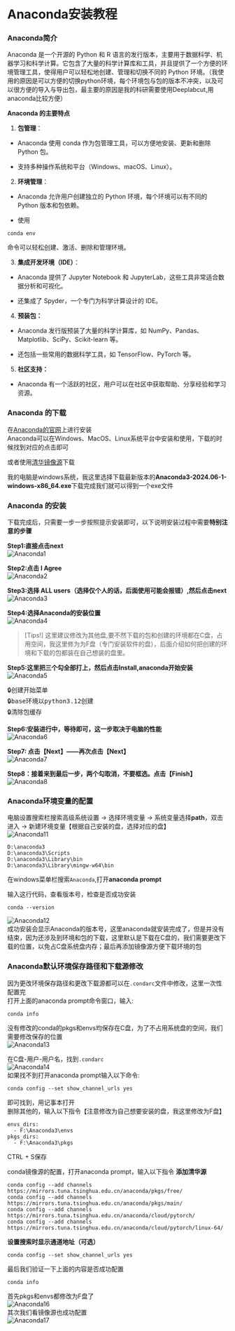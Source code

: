 # Anaconda安装教程

### Anaconda简介
Anaconda 是一个开源的 Python 和 R 语言的发行版本，主要用于数据科学、机器学习和科学计算。它包含了大量的科学计算库和工具，并且提供了一个方便的环境管理工具，使得用户可以轻松地创建、管理和切换不同的 Python 环境。（我使用的原因是可以方便的切换python环境，每个环境包与包的版本不冲突，以及可以很方便的导入与导出包，最主要的原因是我的科研需要使用Deeplabcut,用anaconda比较方便）  

**Anaconda 的主要特点**
1. **包管理**：
- Anaconda 使用 conda 作为包管理工具，可以方便地安装、更新和删除 Python 包。

- 支持多种操作系统和平台（Windows、macOS、Linux）。

2. **环境管理**：
- Anaconda 允许用户创建独立的 Python 环境，每个环境可以有不同的 Python 版本和包依赖。

- 使用 
```
conda env
```
命令可以轻松创建、激活、删除和管理环境。

3. **集成开发环境（IDE）**：
- Anaconda 提供了 Jupyter Notebook 和 JupyterLab，这些工具非常适合数据分析和可视化。

- 还集成了 Spyder，一个专门为科学计算设计的 IDE。

4. **预装包：**
- Anaconda 发行版预装了大量的科学计算库，如 NumPy、Pandas、Matplotlib、SciPy、Scikit-learn 等。

- 还包括一些常用的数据科学工具，如 TensorFlow、PyTorch 等。

5. **社区支持：**
- Anaconda 有一个活跃的社区，用户可以在社区中获取帮助、分享经验和学习资源。

### Anaconda 的下载
在[Anaconda的官网](https://www.anaconda.com/download/success)上进行安装  
Anaconda可以在Windows、MacOS、Linux系统平台中安装和使用，下载的时候找到对应的点击即可  

或者使用[清华镜像源](https://mirrors.tuna.tsinghua.edu.cn/anaconda/archive/?C=M&O=D)下载

我的电脑是windows系统，我这里选择下载最新版本的**Anaconda3-2024.06-1-windows-x86_64.exe**下载完成我们就可以得到一个exe文件  


### Anaconda 的安装
下载完成后，只需要一步一步按照提示安装即可，以下说明安装过程中需要**特别注意的步骤** 

**Step1:直接点击next**  
![Anaconda1](https://github.com/user-attachments/assets/d702adb2-2703-403e-b921-4fc465bea594)  

**Step2:点击 I Agree**  
![Anaconda2](https://github.com/user-attachments/assets/58e1f299-962d-4743-98be-e8e35b575d3e)  

**Step3:选择 ALL users（选择仅个人的话，后面使用可能会报错）,然后点击next**  
![Anaconda3](https://github.com/user-attachments/assets/efc0ae71-8a7e-4a99-b44f-bf927872bc5a)  

**Step4:选择Anaconda的安装位置**  
![Anaconda4](https://github.com/user-attachments/assets/ca2e2f9c-c822-445a-9709-c881c6c42219)  

> [Tips!]
> 这里建议修改为其他盘,要不然下载的包和创建的环境都在C盘，占用空间，我这里修为为F盘（专门安装软件的盘），后面介绍如何把创建的环境和下载的包都装在自己想装的盘里。

**Step5:这里把三个勾全部打上，然后点击Install,anaconda开始安装**  
![Anaconda5](https://github.com/user-attachments/assets/cd0f3f64-eae1-440a-a5d5-ae495ab64605)  

<pre>
🔒创建开始菜单
🔒base环境以python3.12创建
🔒清除包缓存
</pre>

**Step6:安装进行中，等待即可，这一步取决于电脑的性能**  
![Anaconda6](https://github.com/user-attachments/assets/c522cb36-70b2-4a11-8a66-bf7a26cc52fd)  

**Step7: 点击【Next】——再次点击【Next】**  
![Anaconda7](https://github.com/user-attachments/assets/381347a5-ddd0-44da-939c-9070f7d85e35)  

**Step8：接着来到最后一步，两个勾取消，不要框选。点击【Finish】**  
![Anaconda8](https://github.com/user-attachments/assets/0bbbb0cf-f5bd-4ac6-a0ab-8326af741efb)  


### Anaconda环境变量的配置
电脑设置搜索栏搜索高级系统设置 → 选择环境变量 →  系统变量选择**path**，双击进入 →  新建环境变量【根据自己安装的盘，选择对应的盘】  
![Anaconda11](https://github.com/user-attachments/assets/9b6816c4-68f9-4699-a86f-4cbb3c71ee29)  
```
D:\anaconda3
D:\anaconda3\Scripts
D:\anaconda3\Library\bin
D:\anaconda3\Library\mingw-w64\bin
```

在windows菜单栏搜索`Anaconda`,打开**anaconda prompt**  

输入这行代码，查看版本号，检查是否成功安装
```
conda --version
```
![Anaconda12](https://github.com/user-attachments/assets/2caad822-8c31-451e-8073-6ab30a8a5c71)  
成功安装会显示Anaconda的版本号，这里anaconda就安装完成了，但是并没有结束，因为还涉及到环境和包的下载，这里默认是下载在C盘的，我们需要更改下载的位置，以免占C盘系统盘内存；最后再添加镜像源方便下载环境的包  


### Anaconda默认环境保存路径和下载源修改
因为更改环境保存路径和更改下载源都可以在`.condarc`文件中修改，这里一次性配置完  
打开上面的anaconda prompt命令窗口，输入:
```
conda info
```
没有修改的conda的pkgs和envs均保存在C盘，为了不占用系统盘的空间，我们需要修改保存的位置  
![Anaconda13](https://github.com/user-attachments/assets/eab683ac-748e-43ab-892a-1946b736ea74)  

在C盘-用户-用户名，找到`.condarc`  
![Anaconda14](https://github.com/user-attachments/assets/dac0d044-a576-4bf7-b547-9bf3377e6447)  
如果找不到打开anaconda prompt输入以下命令:
```
conda config --set show_channel_urls yes
```
即可找到，用记事本打开  
删除其他的，输入以下指令【注意修改为自己想要安装的盘，我这里修改为F盘】  
```
envs_dirs:
  - F:\Anaconda3\envs
pkgs_dirs:
  - F:\Anaconda3\pkgs
```
CTRL + S保存

conda镜像源的配置，打开anaconda prompt，输入以下指令
**添加清华源**
```
conda config --add channels https://mirrors.tuna.tsinghua.edu.cn/anaconda/pkgs/free/
conda config --add channels https://mirrors.tuna.tsinghua.edu.cn/anaconda/pkgs/main/
conda config --add channels https://mirrors.tuna.tsinghua.edu.cn/anaconda/cloud/pytorch/
conda config --add channels https://mirrors.tuna.tsinghua.edu.cn/anaconda/cloud/pytorch/linux-64/
```

**设置搜索时显示通道地址（可选）**
```
conda config --set show_channel_urls yes
```

最后我们验证一下上面的内容是否成功配置
```
conda info
```
首先pkgs和envs都修改为F盘了  
![Anaconda16](https://github.com/user-attachments/assets/26353559-cebf-4508-a392-a9d6d246a1ce)  
其次我们看镜像源也成功配置  
![Anaconda17](https://github.com/user-attachments/assets/743aef90-171f-4236-8cb2-d4433f574b96)  
